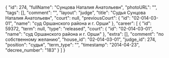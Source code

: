 {
    "id": 274,
    "fullName": "Сунцова Наталия Анатольевн",
    "photoURL": "",
    "tags": [],
    "comment": "",
    "layout": "judge",
    "title": "Судья Сунцова Наталия Анатольевн",
    "court": null,
    "previousCourt": {
        "id": "02-014-03-01",
        "name": "суд Оршанского района и г. Орши"
    },
    "career": [
        {
            "id": 59372,
            "term": null,
            "type": "released",
            "court": {
                "id": "02-014-03-01",
                "name": "суд Оршанского района и г. Орши"
            },
            "extra": [],
            "comment": "по собственному желанию",
            "house_id": "02-014-03-01",
            "judge_id": 274,
            "position": "судья",
            "term_type": "",
            "timestamp": "2014-04-23",
            "decree_number": "183"
        }
    ]
}